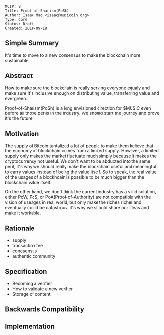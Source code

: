     MCIP: 8
    Title: Proof-of-Sharism(PoSh)
    Author: Isaac Mao <isaac@musicoin.org>
    Type: Core
    Status: Draft
    Created: 2018-09-18


## Simple Summary
It's time to move to a new consensus to make the blockchain more sustainable. 

## Abstract
How to make sure the blockchain is really serving everyone equaly and make sure it's inclusive enough on distributing value, transferring value and evergreen. 

Proof-of-Sharism(PoSh) is a long envisioned direction for $MUSIC even before all those perils in the industry. We should start the journey and prove it's the future. 

## Motivation
The supply of Bitcoin tantalized a lot of people to make them believe that the economy of blockchain comes from a limited supply. However, a limited supply only makes the market fluctuate much simply because it makes the cryptocurrency not useful. We don't want to be abducted into the same peril, it's why we should really make the blockchain useful and meaningful to carry values instead of being the value itself. So to speak, the real value of the usages of a blockhcain is possible to be much bigger than the blockchain value itself. 

On the other hand, we don't think the current industry has a valid solution, either PoW, PoS, or PoA(Proof-of-Authority) are not compatible with the vision of useages in real world, but only make the riches richer and eventually could be catastrous.  it's why we should share our ideas and make it workable. 


## Rationale
- supply
- transaction fee
- conesensus
- authentic community

## Specification
- Becoming a verifier
- How to validate a new verifier
- Storage of content

## Backwards Compatibility


## Implementation
